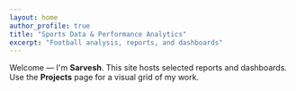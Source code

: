 ```yaml
---
layout: home
author_profile: true
title: "Sports Data & Performance Analytics"
excerpt: "Football analysis, reports, and dashboards"
---
```


Welcome — I'm **Sarvesh**. This site hosts selected reports and dashboards.
Use the **Projects** page for a visual grid of my work.
